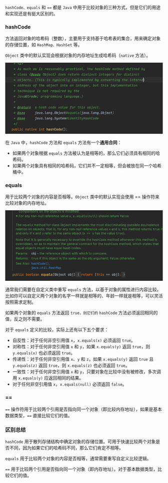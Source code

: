 `hashCode、equals` 和 `==` 都是 `Java` 中用于比较对象的三种方式，但是它们的用途和实现还是有挺大区别的。

### hashCode

方法返回对象的哈希码（整数），主要用于支持基于哈希表的集合，用来确定对象的存储位置，如 `HashMap、HashSet` 等。

`Object` 类中的默认实现会根据对象的内存地址生成哈希码（`native` 方法）。

![](images/java_hashcode1.png)

在 `Java` 中，`hashCode` 方法和 `equals` 方法有一个**通用合同**：
- 如果两个对象根据 `equals` 方法被认为是相等的，那么它们必须具有相同的哈希码。
- 如果两个对象具有相同的哈希码，它们并不一定相等，但会被放在同一个哈希桶中。

### equals

用于比较两个对象的内容是否相等。`Object` 类中的默认实现会使用 == 操作符来比较对象的内存地址。

![](images/java_hashcode2.png )

通常我们需要在自定义类中重写 `equals` 方法，以基于对象的属性进行内容比较。比如你可以自定义两个对象的名字一样就是相等的、年龄一样就是相等，可以灵活按照需求定制。

如果两个对象的 `equals` 方法返回 `true，则它们的` `hashCode` 方法必须返回相同的值，反之则不需要。

对于 `equals` 定义的比较，实际上还有以下五个要求：

- 自反性：对于任何非空引用值 `x`，`x.equals(x)` 必须返回 `true`。
- 对称性：对于任何非空引用值 `x` 和 `y`，如果 `x.equals(y)` 返回 `true`，则 `y.equals(x)` 也必须返回 `true`。
- 传递性：对于任何非空引用值 `x`、`y` 和 `z`，如果 `x.equals(y)` 返回 `true` 且 `y.equals(z)` 返回 `true`，则 `x.equals(z)` 也必须返回 `true`。
- 一致性：对于任何非空引用值 `x` 和 `y`，只要对象在比较中没有被修改，多次调用 `x.equals(y)` 应返回相同的结果。
- 对于任何非空引用值 `x`，`x.equals(null)` 必须返回 `false`。

### ==

`==` 操作符用于比较两个引用是否指向同一个对象（即比较内存地址），如果是基本数据类型，`==` 直接比较它们的值。

### 区别总结

`hashCode` 用于散列存储结构中确定对象的存储位置。可用于快速比较两个对象是否不同，因为如果它们的哈希码不同，那么它们肯定不相等。

`equals` 用于比较两个对象的内容是否相等，通常需要重写自定义比较逻辑。

`==` 用于比较两个引用是否指向同一个对象（即内存地址）。对于基本数据类型，比较它们的值。